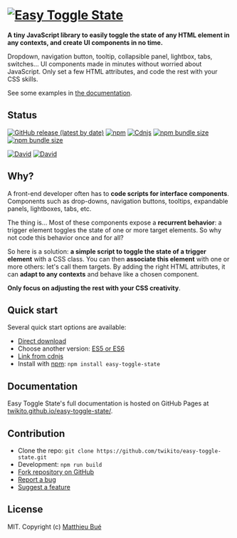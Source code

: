# [![Easy Toggle State](https://raw.githubusercontent.com/Twikito/easy-toggle-state/master/logo.png)](https://twikito.github.io/easy-toggle-state/)

__A tiny JavaScript library to easily toggle the state of any HTML element in any contexts, and create UI components in no time.__

Dropdown, navigation button, tooltip, collapsible panel, lightbox, tabs, switches…
UI components made in minutes without worried about JavaScript. Only set a few HTML attributes, and code the rest with your CSS skills.

See some examples in [the documentation](https://twikito.github.io/easy-toggle-state/#examples).

## Status

[![GitHub release (latest by date)](https://img.shields.io/github/v/release/Twikito/easy-toggle-state?style=flat-square)](https://github.com/Twikito/easy-toggle-state/releases)
[![npm](https://img.shields.io/npm/v/easy-toggle-state?style=flat-square)](https://www.npmjs.com/package/easy-toggle-state)
[![Cdnjs](https://img.shields.io/cdnjs/v/easy-toggle-state?style=flat-square)](https://cdnjs.com/libraries/easy-toggle-state)
[![npm bundle size](https://img.shields.io/bundlephobia/min/easy-toggle-state?style=flat-square)](https://github.com/Twikito/easy-toggle-state/blob/master/dist/easy-toggle-state.es6.min.js)
[![npm bundle size](https://img.shields.io/bundlephobia/minzip/easy-toggle-state?style=flat-square)](https://github.com/Twikito/easy-toggle-state/blob/master/dist/easy-toggle-state.es6.min.js)

[![David](https://img.shields.io/david/Twikito/easy-toggle-state?style=flat-square)](https://david-dm.org/Twikito/easy-toggle-state)
[![David](https://img.shields.io/david/dev/Twikito/easy-toggle-state?style=flat-square)](https://david-dm.org/Twikito/easy-toggle-state?type=dev)

## Why?

A front-end developer often has to __code scripts for interface components__. Components such as drop-downs, navigation buttons, tooltips, expandable panels, lightboxes, tabs, etc.

The thing is… Most of these components expose a __recurrent behavior__: a trigger element toggles the state of one or more target elements. So why not code this behavior once and for all?

So here is a solution: __a simple script to toggle the state of a trigger element__ with a CSS class. You can then __associate this element__ with one or more others: let's call them targets. By adding the right HTML attributes, it can __adapt to any contexts__ and behave like a chosen component.

__Only focus on adjusting the rest with your CSS creativity__.

## Quick start

Several quick start options are available:

- [Direct download](https://rawgit.com/Twikito/easy-toggle-state/master/dist/easy-toggle-state.es6.js)
- Choose another version: [ES5 or ES6](https://github.com/Twikito/easy-toggle-state/tree/master/dist)
- [Link from cdnjs](https://cdnjs.com/libraries/easy-toggle-state)
- Install with [npm](https://www.npmjs.com/package/easy-toggle-state): `npm install easy-toggle-state`

## Documentation

Easy Toggle State's full documentation is hosted on GitHub Pages at [twikito.github.io/easy-toggle-state/](https://twikito.github.io/easy-toggle-state/).

## Contribution

- Clone the repo: `git clone https://github.com/twikito/easy-toggle-state.git`
- Development: `npm run build`
- [Fork repository on GitHub](https://github.com/Twikito/easy-toggle-state/fork)
- [Report a bug](https://github.com/Twikito/easy-toggle-state/issues)
- [Suggest a feature](https://github.com/Twikito/easy-toggle-state/issues)

## License

MIT. Copyright (c) [Matthieu Bué](https://twikito.com)
